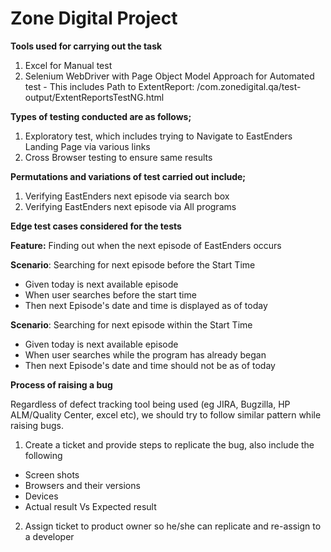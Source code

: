 # Zone Digital Project

**Tools used for carrying out the task**
1. Excel for Manual test
2. Selenium WebDriver with Page Object Model Approach for Automated test - This includes Path to ExtentReport: /com.zonedigital.qa/test-output/ExtentReportsTestNG.html

**Types of testing conducted are as follows;**
1. Exploratory test, which includes trying to Navigate to EastEnders Landing Page via various links
2. Cross Browser testing to ensure same results

**Permutations and variations of test carried out include;**
1. Verifying EastEnders next episode via search box
2. Verifying EastEnders next episode via All programs


**Edge test cases considered for the tests**

**Feature:** Finding out when the next episode of EastEnders occurs

**Scenario**: Searching for next episode before the Start Time
* Given today is next available episode
* When user searches before the start time
* Then next Episode's date and time is displayed as of today

**Scenario**: Searching for next episode within the Start Time
* Given today is next available episode
* When user searches while the program has already began
* Then next Episode's date and time should not be as of today

**Process of raising a bug**

Regardless of defect tracking tool being used (eg JIRA, Bugzilla, HP ALM/Quality Center, excel etc), we should try to follow similar pattern while raising bugs.
1. Create a ticket and provide steps to replicate the bug, also include the following
* Screen shots
* Browsers and their versions
* Devices
* Actual result Vs Expected result
2. Assign ticket to product owner so he/she can replicate and re-assign to a developer


